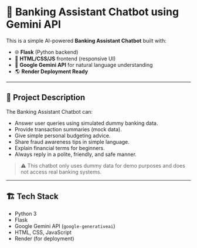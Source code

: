 # 💼 Banking Assistant Chatbot using Gemini API

This is a simple AI-powered **Banking Assistant Chatbot** built with:

- 🌐 **Flask** (Python backend)
- 🎨 **HTML/CSS/JS** frontend (responsive UI)
- 🤖 **Google Gemini API** for natural language understanding
- 🌎 **Render Deployment Ready**

---

## 📄 Project Description

The Banking Assistant Chatbot can:

- Answer user queries using simulated dummy banking data.
- Provide transaction summaries (mock data).
- Give simple personal budgeting advice.
- Share fraud awareness tips in simple language.
- Explain financial terms for beginners.
- Always reply in a polite, friendly, and safe manner.

> ⚠ This chatbot only uses dummy data for demo purposes and does not access real banking systems.

---

## 🏗️ Tech Stack

- Python 3
- Flask
- Google Gemini API (`google-generativeai`)
- HTML, CSS, JavaScript
- Render (for deployment)

